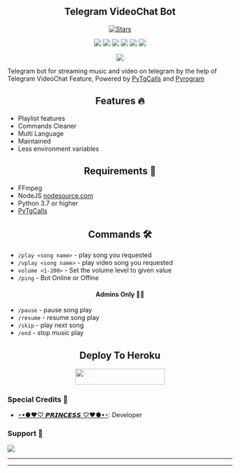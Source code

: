 <h2 align="center">Telegram VideoChat Bot</h2>
<p>

<p align="center">
    <a href="https://github.com/Princessop/HNRMUSIC/stargazers"><img src="https://img.shields.io/github/stars/Princessop/HNRMUSIC?label=Stars&style=flat-square&logo=github&color=F10070" alt="Stars" /></a>
</p>
<p align="center">
    <a href="https://github.com/Princessop/HNRMUSIC"> <img src="https://img.shields.io/github/repo-size/Naira0011/HNRMUSIC?color=orange&logo=github&logoColor=green&style=for-the-badge" /></a>
    <a href="https://github.com/Princessop/HNRMUSIC"> <img src="https://img.shields.io/github/last-commit/Naira0011/HNRMUSIC?color=blue&logo=github&logoColor=green&style=for-the-badge" /></a>
    <a href="https://github.com/Princessop/HNRMUSIC" alt="Maintenance"> <img src="https://img.shields.io/badge/Maintained%3F-yes-red.svg?style=flat-square" /></a>
    <a href="https://github.com/Princessop/HNRMUSIC"> <img src="https://img.shields.io/github/issues/Naira0011/HNRMUSIC?color=blueviolet&logo=github&logoColor=green&style=for-the-badge" /></a>
    <a href="https://github.com/Princessop/HNRMUSIC"> <img src="https://img.shields.io/github/forks/Naira0011/HNRMUSIC?color=red&logo=github&logoColor=green&style=for-the-badge" /></a>  
    <a href="https://pypi.org/project/Pyrogram/"> <img src="https://img.shields.io/pypi/v/pyrogram?color=yellow&label=pyrogram&logo=python&logoColor=green&style=for-the-badge" /></a>
</p>

<p align="center"><a href="https://t.me/RoyalFriendsforever"><img src="https://te.legra.ph/file/d1607c328763613a5763a.jpg"></a></p>

Telegram bot for streaming music and video on telegram by the help of Telegram VideoChat Feature, 
Powered by <a href="https://github.com/pytgcalls/pytgcalls">PyTgCalls</a>
and <a href="https://github.com/pyrogram/pyrogram">Pyrogram</a>
</p>

<h2 align="center"> Features 🔥 </h2> 
<ul>
    <li>Playlist features</li>
    <li>Commands Cleaner</li>
    <li>Multi Language</li>
    <li>Maintained</li>
    <li>Less environment variables</li>
</ul>

<h2 align="center"> Requirements 📝 </h2>

- FFmpeg
- NodeJS [nodesource.com](https://nodesource.com/)
- Python 3.7 or higher
- [PyTgCalls](https://github.com/pytgcalls/pytgcalls)

<h2 align="center"> Commands 🛠 </h2>

- `/play <song name>` - play song you requested
- `/vplay <song name>` - play video song you requested
- `volume <1-200>` - Set the volume level to given value
- `/ping` - Bot Online or Offine

<h4 align="center"> Admins Only 👷‍♂️ </h4>

- `/pause` - pause song play
- `/resume` - resume song play
- `/skip` - play next song
- `/end` - stop music play

<h2 align="center"> Deploy To Heroku </h2>
<p align="center"><a href="https://heroku.com/deploy?template=https://github.com/Princessop/HNR-MUSIC"> <img src="https://img.shields.io/badge/Deploy%20To%20Heroku-black?style=for-the-badge&logo=heroku" width="200" height="35.45"/></a></p>

### Special Credits 💖
- [◦•●❤♡ 𝙋𝙍𝙄𝙉𝘾𝙀𝙎𝙎 ♡❤●•◦](https://github.com/Princessop): Developer

### Support 🎑
<a href="https://telegram.me/RoyalFriendsforever"><img src="https://img.shields.io/badge/-RoyalFriendsforever-blue.svg?style=for-the-badge&logo=Telegram"></a>

------------------------------------------------
-------------------------------------------------
